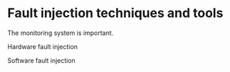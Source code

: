 # Fault injection techniques and tools

The monitoring system is important.

Hardware fault injection

Software fault injection

